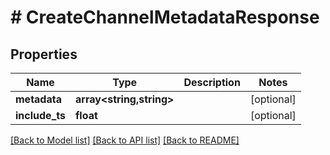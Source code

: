 # # CreateChannelMetadataResponse

## Properties

Name | Type | Description | Notes
------------ | ------------- | ------------- | -------------
**metadata** | **array<string,string>** |  | [optional]
**include_ts** | **float** |  | [optional]

[[Back to Model list]](../../README.md#models) [[Back to API list]](../../README.md#endpoints) [[Back to README]](../../README.md)
